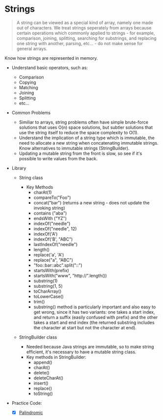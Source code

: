 # Strings #

> A string can be viewed as a special kind of array, namely one made out of characters. 
  We treat strings seperately from arrays because certain operations which commonly applied to
  strings - for example, comparison, joining, splitting, searching for substrings, and replacing
  one string with another, parsing, etc... - do not make sense for general arrays.

Know how strings are represented in memory. 

- Understand basic operators, such as:
    - Comparison
    - Copying
    - Matching
    - Joining
    - Splitting
    - etc...

- Common Problems
    - Similiar to arrays, string problems often have simple brute-force solutions that uses O(n) space solutions,
      but subtler solutions that use the string itself to reduce the space complexity to O(1).
    - Understand the implication of a string type which is immutable, the need to allocate a new string when
      concatenating immutable strings. Know alternatives to immutable strings (StringBuilder).
    - Updating a mutable string from the front is slow, so see if it's possible to write values from the back.

     
- Library
    - String class
       - Key Methods
          - charAt(1)
          - compareTo("Foo")
          - concat("bar") (returns a new string - does not update the invoking string)
          - contains ("aba")
          - endsWith ("YZ")
          - indexOf("needle")
          - indexOf("needle", 12)
          - indexOf('A')
          - indexOf('B', "ABC")
          - lastIndexOf("needle")
          - length()
          - replace('a', 'A')
          - replace("a", "ABC")
          - "foo::bar::abc".split("::")
          - startsWith(prefix)
          - startsWith("www", "http://".length())
          - substring(1)
          - substring(1, 5)
          - toCharArray()
          - toLowerCase()
          - trim()
          - substring() method is particularly important and also easy to get wrong, since it has two variants:
            one takes a start index, and return a suffix (easily confused with prefix) and the other takes a start and end index 
            (the returned substring includes the character at start but not the character at end).

    - StringBuilder class
         - Needed because Java strings are immutable, so to make string efficient, it's necessary to have a mutable string class.
         - Key methods in StringBuilder:
            - append()
            - charAt()
            - delete()
            - deleteCharAt()
            - insert()
            - replace()
            - toString()


- Practice Code:
    - [X] [Palindromic](Code/EPI/Palindromic.java)   
